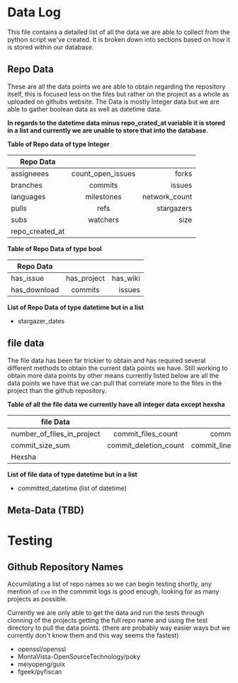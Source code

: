 # Data Log

This file contains a detailed list of all the data we are able to collect from the python script we've created. It is broken down into sections based on how it is stored within our database.

## Repo Data

These are all the data points we are able to obtain regarding the repository itself, this is focused less on the files but rather on the project as a whole as uploaded on githubs website. The Data is mostly Integer data but we are able to gather boolean data as well as datetime data.

**In regards to the datetime data minus repo_crated_at variable it is stored in a list and currently we are unable to store that into the database.**

**Table of Repo data of type Integer** 

| Repo Data       |                  |               |
| ----------------|:----------------:| -------------:|
| assigneees      | count_open_issues| forks         |
| branches        | commits          | issues        |
| languages       | milestones       | network_count |
| pulls           | refs             | stargazers    |
| subs            | watchers         | size          |
| repo_created_at |                  |               |

**Table of Repo Data of type bool**

| Repo Data       |                  |               |
| ----------------|:----------------:| -------------:|
| has_issue       | has_project      | has_wiki      |
| has_download    | commits          | issues        |

**List of Repo Data of type datetime but in a list**

- stargazer_dates

## file data

The file data has been far trickier to obtain and has required several different methods to obtain the current data points we have. Still working to obtain more data points by other means currently listed below are all the data points we have that we can pull that correlate more to the files in the project than the github repository.

**Table of all the file data we currently have all integer data except hexsha**

| file Data                  |                        |                             |
| ---------------------------|:----------------------:| ---------------------------:|
| number_of_files_in_project | commit_files_count     | commit_insertion_count      |
| commit_size_sum            | commit_deletion_count  | commit_lines_changed_count  |
| Hexsha                     |                        |                             |


**List of file data of type datetime but in a list**

- committed_datetime (list of datetime)

## Meta-Data (TBD)


# Testing

## Github Repository Names

Accumilating a list of repo names so we can begin testing shortly, any mention of `cve` in the commmit logs is good enough, looking for as many projects as possible.

Currently we are only able to get the data and run the tests through clonning of the projects getting the full repo name and using the test directory to pull the data points. (there are probably way easier ways but we currently don't know them and this way seems the fastest)

- openssl/openssl
- MontaVista-OpenSourceTechnology/poky
- meiyopeng/guix
- fgeek/pyfiscan
